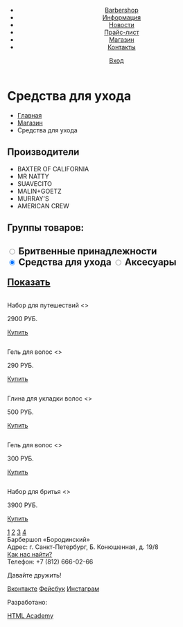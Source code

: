 <!DOCTYPE html>
<html lang="ru">
  <head>
    <meta charset="utf-8">
    <title>Барбершоп «Бородинский»</title>
  </head>
  <body>
    <header class="main-header">
      <div class="container">
      <nav class="main-navigation">
        <ul>
        <li>
          <a href="#">Barbershop</a>
        </li>
          <li>
            <a href="#">Информация</a>
          </li>
          <li>
            <a href="#">Новости</a>
          </li>
          <li>
            <a href="#">Прайс-лист</a>
          </li>
          <li>
            <a href="#">Магазин</a>
          </li>
          <li>
            <a href="#">Контакты</a>
          </li>
        </ul>
      </nav>
      <div class="user-block">
      <a class="login" href="#">Вход</a>
      </div>
      </div>
    </header>
    <main class="container">
    <div class="breadcrumbs">
     <h1>Средства для ухода</h1>
      <ul>
      <li>
       <a href="#">Главная</a>
      </li>
      <li>
       <a href="#">Магазин</a>
      </li>
      <li>
       Средства для ухода
      </li>
      </ul>
    </div>
    <div class="container">
     <h2>Производители</h2>
      <ul>
      <li>
      BAXTER OF CALIFORNIA
      </li>
      <li>
      MR NATTY
      </li>
      <li>
      SUAVECITO
      </li>
      <li>
      MALIN+GOETZ
      </li>
      <li>
      MURRAY'S
      </li>
      <li>
      AMERICAN CREW
      </li>
      <ul>
    </div>
    <div class="container">
      <h2>Группы товаров:<h2>
      <form action="https://echo.htmlacademy.ru" method="post">
      <label>
               <input type="radio" name="name" value="p">
               Бритвенные принадлежности
      </label>
           <br>
      <label>
              <input type="radio" name="name" value="b" checked>
               Средства для ухода
      </label>
      <label>
              <input type="radio" name="name" value="b">
               Аксесуары
      </label>
      </form>
      <a class="btn" href="#">Показать</a>
    </div>
    <article class="container">
      <img src="img/photo-1.jpg" width="" height="" alt="">
      <p>Набор для путешествий <<BAXTER OF CALIFORNIA>><p>
      <p>2900 РУБ.<p>
      <a class="btn" href="#">Купить</a>
    </article>
    <article class="container">
      <img src="img/photo-3.jpg" width="" height="" alt="">
      <p>Гель для волос <<SUAVECITO>><p>
      <p>290 РУБ.<p>
      <a class="btn" href="#">Купить</a>
    </article>
    <article class="container">
      <img src="img/photo-4.jpg" width="" height="" alt="">
      <p>Глина для укладки волос <<AMERICAN CREW>><p>
      <p>500 РУБ.<p>
      <a class="btn" href="#">Купить</a>
    </article>
    <article class="container">
      <img src="img/photo-5.jpg" width="" height="" alt="">
      <p>Гель для волос <<AMERICAN CREW>><p>
      <p>300 РУБ.<p>
      <a class="btn" href="#">Купить</a>
    </article>
    <article class="container">
      <img src="img/photo-6.jpg" width="" height="" alt="">
      <p>Набор для бритья <<BAXTER OF CALIFORNIA>><p>
      <p>3900 РУБ.<p>
      <a class="btn" href="#">Купить</a>
    </article>
    <div>
    <a class="btn" href="#">1</a>
    <a class="btn" href="#">2</a>
    <a class="btn" href="#">3</a>
    <a class="btn" href="#">4</a>
    </div>
    </main>
    <footer class="main-footer">
          <div class="container">
            <section class="footer-contacts">
              Барбершоп «Бородинский»<br>
              Адрес: г. Санкт-Петербург, Б. Конюшенная, д. 19/8<br>
              <a href="#">Как нас найти?</a><br>
              Телефон: +7 (812) 666-02-66
            </section>
            <section class="footer-social">
              <p>Давайте дружить!</p>
              <a class="social-btn social-btn-vk" href="#">Вконтакте</a>
              <a class="social-btn social-btn-fb" href="#">Фейсбук</a>
              <a class="social-btn social-btn-inst" href="#">Инстаграм</a>
            </section>
            <section class="footer-copyright">
              <p>Разработано:</p>
              <a class="btn" href="https://htmlacademy.ru">HTML Academy</a>
            </section>
          </div>
        </footer>
      </body>
</html>
